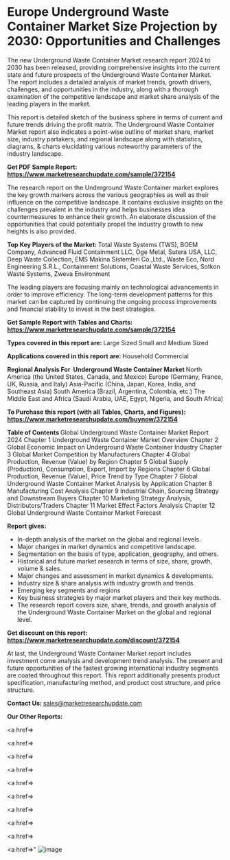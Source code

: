 # Europe Underground Waste Container Market Size Projection by 2030: Opportunities and Challenges

The new Underground Waste Container Market research report 2024 to 2030 has been released, providing comprehensive insights into the current state and future prospects of the Underground Waste Container Market. The report includes a detailed analysis of market trends, growth drivers, challenges, and opportunities in the industry, along with a thorough examination of the competitive landscape and market share analysis of the leading players in the market.

This report is detailed sketch of the business sphere in terms of current and future trends driving the profit matrix. The Underground Waste Container Market report also indicates a point-wise outline of market share, market size, industry partakers, and regional landscape along with statistics, diagrams, &amp; charts elucidating various noteworthy parameters of the industry landscape.

<strong><b>Get PDF Sample Report: <a href=https://www.marketresearchupdate.com/sample/372154>https://www.marketresearchupdate.com/sample/372154</a></b></strong>

The research report on the Underground Waste Container market explores the key growth markers across the various geographies as well as their influence on the competitive landscape. It contains exclusive insights on the challenges prevalent in the industry and helps businesses idea countermeasures to enhance their growth. An elaborate discussion of the opportunities that could potentially propel the industry growth to new heights is also provided.

<strong><b>Top Key Players of the Market:
</b></strong>Total Waste Systems (TWS), BOEM Company, Advanced Fluid Containment LLC, Oge Metal, Sutera USA, LLC, Deep Waste Collection, EMS Makina Sistemleri Co.,Ltd., Waste Eco, Nord Engineering S.R.L., Containment Solutions, Coastal Waste Services, Sotkon Waste Systems, Zweva Environment<strong><b>
</b></strong>

The leading players are focusing mainly on technological advancements in order to improve efficiency. The long-term development patterns for this market can be captured by continuing the ongoing process improvements and financial stability to invest in the best strategies.

<strong><b>Get Sample Report with Tables and Charts: <a href=https://www.marketresearchupdate.com/sample/372154>https://www.marketresearchupdate.com/sample/372154</a></b></strong>

<strong><b>Types covered in this report are:
</b></strong>Large Sized
Small and Medium Sized<strong><b>
</b></strong>

<strong><b>Applications covered in this report are:
</b></strong>Household
Commercial<strong><b>
</b></strong>

<strong><b>Regional Analysis For  Underground Waste Container Market</b></strong><strong><b>
</b></strong>North America (the United States, Canada, and Mexico)
Europe (Germany, France, UK, Russia, and Italy)
Asia-Pacific (China, Japan, Korea, India, and Southeast Asia)
South America (Brazil, Argentina, Colombia, etc.)
The Middle East and Africa (Saudi Arabia, UAE, Egypt, Nigeria, and South Africa)

<strong><b>To Purchase this report (with all Tables, Charts, and Figures): <a href=https://www.marketresearchupdate.com/buynow/372154>https://www.marketresearchupdate.com/buynow/372154</a></b></strong>

<strong><b>Table of Contents</b></strong><strong><b>
</b></strong>Global Underground Waste Container Market Report 2024
Chapter 1 Underground Waste Container Market Overview
Chapter 2 Global Economic Impact on Underground Waste Container Industry
Chapter 3 Global Market Competition by Manufacturers
Chapter 4 Global Production, Revenue (Value) by Region
Chapter 5 Global Supply (Production), Consumption, Export, Import by Regions
Chapter 6 Global Production, Revenue (Value), Price Trend by Type
Chapter 7 Global Underground Waste Container Market Analysis by Application
Chapter 8 Manufacturing Cost Analysis
Chapter 9 Industrial Chain, Sourcing Strategy and Downstream Buyers
Chapter 10 Marketing Strategy Analysis, Distributors/Traders
Chapter 11 Market Effect Factors Analysis
Chapter 12 Global Underground Waste Container Market Forecast

<strong><b>Report gives:</b></strong>

- In-depth analysis of the market on the global and regional levels.
- Major changes in market dynamics and competitive landscape.
- Segmentation on the basis of type, application, geography, and others.
- Historical and future market research in terms of size, share, growth, volume &amp; sales.
- Major changes and assessment in market dynamics &amp; developments.
- Industry size &amp; share analysis with industry growth and trends.
- Emerging key segments and regions
- Key business strategies by major market players and their key methods.
- The research report covers size, share, trends, and growth analysis of the Underground Waste Container Market on the global and regional level.

<strong><b>Get discount on this report: <a href=https://www.marketresearchupdate.com/discount/372154>https://www.marketresearchupdate.com/discount/372154</a></b></strong>

At last, the Underground Waste Container Market report includes investment come analysis and development trend analysis. The present and future opportunities of the fastest growing international industry segments are coated throughout this report. This report additionally presents product specification, manufacturing method, and product cost structure, and price structure.

<strong><b>Contact Us:
</b></strong>sales@marketresearchupdate.com

<strong>Our Other Reports:</strong>

<a href=></a>

<a href=></a>

<a href=></a>

<a href=></a>

<a href=></a>

<a href=></a>

<a href=></a>

<a href=></a>

<a href=></a>

<a href=></a>"
![image](https://github.com/Gayatrikarjule/Market-Analysis-360/assets/97346546/9824eaf7-4571-467c-89a4-63ad36b85dae)
